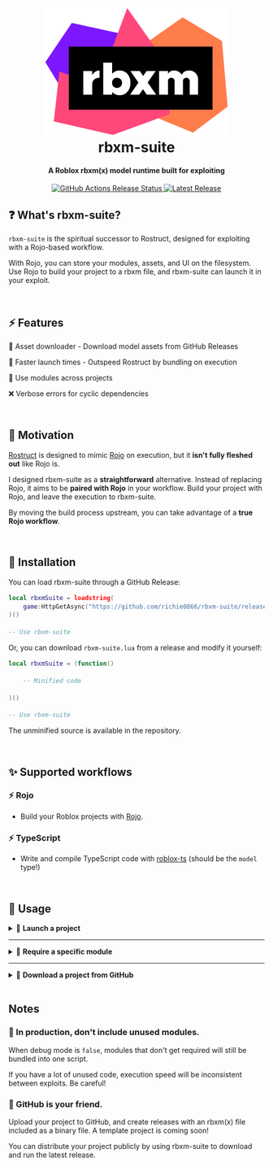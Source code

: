 <h1 align="center">
	<br>
	<img src="logo.png" alt="rbxm">
	<br>
	rbxm-suite
	<br>
</hi>

<h4 align="center">A Roblox rbxm(x) model runtime built for exploiting</h4>

<p align="center">
	<a href="https://github.com/richie0866/rbxm-suite/actions/workflows/release.yml">
		<img src="https://github.com/richie0866/rbxm-suite/actions/workflows/release.yml/badge.svg" alt="GitHub Actions Release Status">
	</a>
	<a href="https://github.com/richie0866/rbxm-suite/releases/latest">
		<img src="https://img.shields.io/github/v/release/richie0866/rbxm-suite?include_prereleases" alt="Latest Release">
	</a>
</span>

## ❓ What's rbxm-suite?

`rbxm-suite` is the spiritual successor to Rostruct, designed for exploiting with a Rojo-based workflow.

With Rojo, you can store your modules, assets, and UI on the filesystem. Use Rojo to build your project to a rbxm file, and rbxm-suite can launch it in your exploit.

<br/>


## ⚡ Features

🔌 Asset downloader - Download model assets from GitHub Releases

🚀 Faster launch times - Outspeed Rostruct by bundling on execution

🧬 Use modules across projects

❌ Verbose errors for cyclic dependencies

<br/>


## 🌻 Motivation

[Rostruct](https://github.com/richie0866/Rostruct) is designed to mimic [Rojo](https://rojo.space) on execution, but it **isn't fully fleshed out** like Rojo is.

I designed rbxm-suite as a **straightforward** alternative. Instead of replacing Rojo, it aims to be **paired with Rojo** in your workflow. Build your project with Rojo, and leave the execution to rbxm-suite.

By moving the build process upstream, you can take advantage of a **true Rojo workflow**.

<br/>


## 🔌 Installation

You can load rbxm-suite through a GitHub Release:

``` lua
local rbxmSuite = loadstring(
	game:HttpGetAsync("https://github.com/richie0866/rbxm-suite/releases/download/v2.x.x/rbxm-suite.lua")
)()

-- Use rbxm-suite
```

Or, you can download `rbxm-suite.lua` from a release and modify it yourself:

``` lua
local rbxmSuite = (function()

	-- Minified code

)()

-- Use rbxm-suite
```

The unminified source is available in the repository.

<br/>


## ✨ Supported workflows

### ⚡ Rojo
* Build your Roblox projects with [Rojo](https://rojo.space).

### ⚡ TypeScript
* Write and compile TypeScript code with [roblox-ts](https://roblox-ts.com) (should be the `model` type!)

<br/>


## 📜 Usage

<details>
<summary>
🚀 <strong>Launch a project</strong>
</summary>

> ``` ts
> function rbxmSuite.launch(path: string, options: Options): Instance
> ```
> 
> Loads a rbxm(x) file into the game and loads all scripts.
>
> By default, it will run all enabled LocalScript objects.
```lua
local project = rbxmSuite.launch("path/to/Project.rbxm", {
	debug = false,
	runscripts = true,
	verbose = false,
	nocirculardeps = true,
})
```

<br/>

> ⚙️ **`debug`**
> 
> Enable debug mode. Defaults to `false`.
> 
> When `true`, error traceback is preserved and scripts are lazy-loaded with multiple `loadstring` calls.
> When `false`, every script is compiled at the same time with one `loadstring` call. Typically faster when `false`.
> 
> It should be left `false` in production, and set to `true` during development.

<br/>

> ⚙️ **`runscripts`**
> 
> Run every enabled LocalScript in your project on new threads. Defaults to `true`.

<br/>

> ⚙️ **`verbose`**
> 
> Enable verbose logging. Defaults to `false`.

<br/>

> ⚙️ **`nocirculardeps`**
> 
> Enable circular dependency prevention. Defaults to `true`.
> 
> In rare cases, some workflows need this set to `false`.

<br/>

</details>

---


<details>
<summary>
🔭 <strong>Require a specific module</strong>
</summary>

<br/>

> ``` ts
> function rbxmSuite.require(module: LocalScript | ModuleScript): any
> ```
> 
> Requires the module, and returns what the module returned. `module` must be a LocalScript or ModuleScript created by rbxmSuite.
> 
> Note that **any script** in the project can be required!
```lua
local myModule = rbxmSuite.launch("path/to/MyModule.rbxm")
local MyModule = rbxmSuite.require(myModule)
MyModule.doSomething()
```

</details>

---


<details>
<summary>
🐙 <strong>Download a project from GitHub</strong>
</summary>

<br/>

> ``` ts
> function rbxmSuite.download(repository: string, asset: string): string
> ```
> 
> Downloads a rbxm(x) asset from a GitHub Release, and returns a path to the asset.
> 
> The repository format is `user/repo@tag_name`.
```lua
local path = rbxmSuite.download("Roblox/roact@v1.4.0", "Roact.rbxm")
local model = rbxmSuite.launch(path)
local Roact = rbxmSuite.require(model)
Roact.createElement()
```

<br/>

> Set `tag_name` to `latest` to download and cache the latest version. Version checking and updating is performed in the background where possible.
```lua
local path = rbxmSuite.download("Roblox/roact@latest", "Roact.rbxm")
```

</details>
<br/>


## Notes

### 📌 In production, don't include unused modules.

When debug mode is `false`, modules that don't get required will still be bundled into one script.

If you have a lot of unused code, execution speed will be inconsistent between exploits. Be careful!

### 📌 GitHub is your friend.

Upload your project to GitHub, and create releases with an rbxm(x) file included as a binary file. A template project is coming soon!

You can distribute your project publicly by using rbxm-suite to download and run the latest release.
